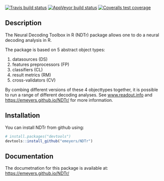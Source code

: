 
<!-- README.md is generated from README.Rmd. Please edit that file -->

<!-- badges: start -->

[![Travis build
status](https://travis-ci.com/muschellij2/NDTr.svg?branch=master)](https://travis-ci.com/muschellij2/NDTr)
[![AppVeyor build
status](https://ci.appveyor.com/api/projects/status/github/muschellij2/NDTr?branch=master&svg=true)](https://ci.appveyor.com/project/muschellij2/NDTr)
[![Coveralls test
coverage](https://coveralls.io/repos/github/emeyers/NDTr/badge.svg)](https://coveralls.io/r/emeyers/NDTr?branch=master)
<!-- badges: end -->

<p>

## Description

The Neural Decoding Toolbox in R (NDTr) package allows one to do a
neural decoding analysis in R.

The package is based on 5 abstract object types:

1.  datasources (DS)
2.  features preprocessors (FP)
3.  classifiers (CL)
4.  result metrics (RM)
5.  cross-validators (CV)

By combing different versions of these 4 objecttypes together, it is
possible to run a range of different decoding analyses. See
www.readout.info and <https://emeyers.github.io/NDTr/> for more
information.

## Installation

You can install NDTr from github using:

``` r
# install.packages("devtools")
devtools::install_github("emeyers/NDTr")
```

## Documentation

The documetnation for this package is available at:
<https://emeyers.github.io/NDTr/>
